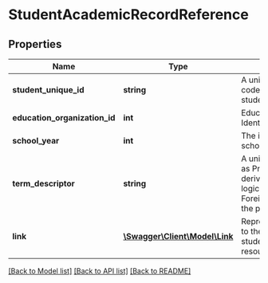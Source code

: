 # StudentAcademicRecordReference

## Properties
Name | Type | Description | Notes
------------ | ------------- | ------------- | -------------
**student_unique_id** | **string** | A unique alpha-numeric code assigned to a student. | [optional] 
**education_organization_id** | **int** | EducationOrganization Identity Column | [optional] 
**school_year** | **int** | The identifier for the school year. | [optional] 
**term_descriptor** | **string** | A unique identifier used as Primary Key, not derived from business logic, when acting as Foreign Key, references the parent table. | [optional] 
**link** | [**\Swagger\Client\Model\Link**](Link.md) | Represents a hyperlink to the related studentAcademicRecord resource. | [optional] 

[[Back to Model list]](../README.md#documentation-for-models) [[Back to API list]](../README.md#documentation-for-api-endpoints) [[Back to README]](../README.md)


